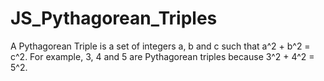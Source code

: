 # JS_Pythagorean_Triples
A Pythagorean Triple is a set of integers a, b and c such that a^2 + b^2 = c^2. For example, 3, 4 and 5 are Pythagorean triples because 3^2 + 4^2 = 5^2.
